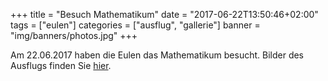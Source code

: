 +++
title = "Besuch Mathematikum"
date = "2017-06-22T13:50:46+02:00"
tags = ["eulen"]
categories = ["ausflug", "gallerie"]
banner = "img/banners/photos.jpg"
+++

Am 22.06.2017 haben die Eulen das Mathematikum besucht.
Bilder des Ausflugs finden Sie <a href="https://photos.app.goo.gl/ZQu4SZZnVfFTkt872" target="_blank">hier</a>.


